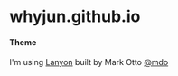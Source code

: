 # whyjun.github.io

#### Theme

I'm using [Lanyon](https://github.com/poole/lanyon) built by Mark Otto [@mdo](https://twitter.com/mdo)
